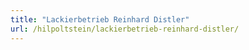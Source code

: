 ```yaml
---
title: "Lackierbetrieb Reinhard Distler"
url: /hilpoltstein/lackierbetrieb-reinhard-distler/
---
```

